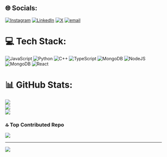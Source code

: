 
## 🌐 Socials:
[![Instagram](https://img.shields.io/badge/Instagram-%23E4405F.svg?logo=Instagram&logoColor=white)](https://instagram.com/mananinbrutality) [![LinkedIn](https://img.shields.io/badge/LinkedIn-%230077B5.svg?logo=linkedin&logoColor=white)](https://linkedin.com/in/manankumargupta) [![X](https://img.shields.io/badge/X-black.svg?logo=X&logoColor=white)](https://x.com/Manan___Gupta) [![email](https://img.shields.io/badge/Email-D14836?logo=gmail&logoColor=white)](mailto:manangupta200505@gmail.com) 

# 💻 Tech Stack:
![JavaScript](https://img.shields.io/badge/javascript-%23323330.svg?style=flat-square&logo=javascript&logoColor=%23F7DF1E) ![Python](https://img.shields.io/badge/python-3670A0?style=flat-square&logo=python&logoColor=ffdd54) ![C++](https://img.shields.io/badge/c++-%2300599C.svg?style=flat-square&logo=c%2B%2B&logoColor=white) ![TypeScript](https://img.shields.io/badge/typescript-%23007ACC.svg?style=flat-square&logo=typescript&logoColor=white) ![MongoDB](https://img.shields.io/badge/MongoDB-%234ea94b.svg?style=flat-square&logo=mongodb&logoColor=white) ![NodeJS](https://img.shields.io/badge/node.js-6DA55F?style=flat-square&logo=node.js&logoColor=white) ![MongoDB](https://img.shields.io/badge/MongoDB-%234ea94b.svg?style=flat-square&logo=mongodb&logoColor=white) ![React](https://img.shields.io/badge/react-%2320232a.svg?style=flat-square&logo=react&logoColor=%2361DAFB)
# 📊 GitHub Stats:
![](https://github-readme-stats.vercel.app/api?username=manankumargupta&theme=holi&hide_border=false&include_all_commits=true&count_private=true)<br/>
![](https://nirzak-streak-stats.vercel.app/?user=manankumargupta&theme=holi&hide_border=false)<br/>
![](https://github-readme-stats.vercel.app/api/top-langs/?username=manankumargupta&theme=holi&hide_border=false&include_all_commits=true&count_private=true&layout=compact)

### 🔝 Top Contributed Repo
![](https://github-contributor-stats.vercel.app/api?username=manankumargupta&limit=5&theme=blue-green&combine_all_yearly_contributions=true)

---
[![](https://visitcount.itsvg.in/api?id=manankumargupta&icon=8&color=3)](https://visitcount.itsvg.in)

